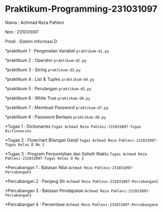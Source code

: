 # Praktikum-Programming-231031097
<p> Nama  : Achmad Reza Pahlevi
<p> Nim   : 231031097
<p> Prodi : Sistem Informasi D </p>

*praktikum 1 : Pengenalan Variabel
`praktikum-d1.py`

*praktikum 2 : Operator
`praktikum-d2.py`

*praktikum 3 : String
`praktikum-d3.py`

*praktikum 4 : List & Tuples
`praktikum-d4.py`

*praktikum 5 : Perulangan
`praktikum-d5.py`

*praktikum 6 : While True
`praktikum-d6.py`

*praktikum 7 : Membuat Password
`praktikum-d7.py`

*praktikum 8 : Password Berlapis
`praktikum-d8.py`

*Tugas 1 : Dictionaries
`Tugas Achmad Reza Pahlevi-231031097-Tugas Dictionaries`

*Tugas 2 : Flowchart Bilangan Ganjil
`Tugas Achmad Reza Pahlevi-231031097-Tugas Kelas D No 1`

*Tugas 3 : Program Penjumlahan dan Selisih Waktu
`Tugas Achmad Reza Pahlevi-231031097-Tugas Kelas D No 2`

*Percabangan 1 : Batasan Nilai
`Achmad Reza Pahlevi-231031097-Percabangan1`

*Percabangan 2 : Panjang Str
`Achmad Reza Pahlevi-231031097-Percabangan2`

*Percabangan 3 : Batasan Pendapatan
`Achmad Reza Pahlevi-231031097-Percabangan3`

*Percabangan 4 : Persentase
`Achmad Reza Pahlevi-231031097-Percabangan4`
